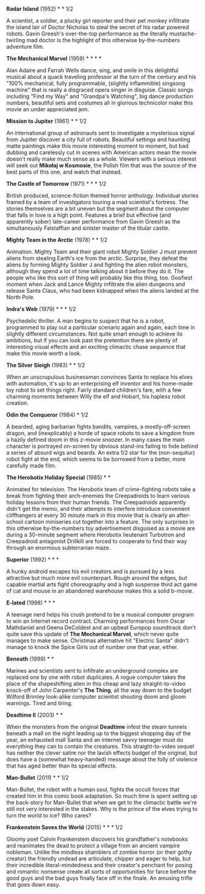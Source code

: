 **Radar Island** (1952) * * 1/2

A scientist, a soldier, a plucky girl reporter and their pet monkey infiltrate
the island lair of Doctor Nicholas to steal the secret of his radar powered
robots. Gavin Greesh's over-the-top performance as the literally
mustache-twirling mad doctor is the highlight of this otherwise by-the-numbers
adventure film.

**The Mechanical Marvel** (1959) * * * *

Alan Adaire and Farrah Wells dance, sing, and smile in this delightful musical
about a quack traveling professor at the turn of the century and his "100%
mechanical, fully programmable, (slightly inflammible) singsong machine" that is
really a disgraced opera singer in disguise. Classic songs including "Find
my Way" and "Grandpa's Watching", big dance production numbers, beautiful sets
and costumes all in glorious technicolor make this movie an under appreciated jem.

**Mission to Jupiter** (1961) * * 1/2 

An international group of astronauts sent to investigate a mysterious signal
from Jupiter discover a city full of robots. Beautiful settings and haunting
matte paintings make this movie interesting moment to moment, but bad dubbing
and carelessly cut in scenes with American actors mean the movie doesn't really
make much sense as a whole. Viewers with a serious interest will seek out
**Mikołaj w Kosmosie**, the Polish film that was the source of the best parts of
this one, and watch that instead.

**The Castle of Tomorrow** (1971) * * * 1/2

British produced, science-fiction themed horror anthology. Individual stories
framed by a team of investigators touring a mad scientist's fortress. The
stories themselves are a bit uneven but the segment about the computer that
falls in love is a high point. Features a brief but effective (and apparently
sober) late-career performance from Gavin Greesh as the simultaniously
Falstaffian and sinister master of the titular castle.

**Mighty Team in the Arctic** (1978) * * 1/2

Animation. Mighty Team and their giant robot Mighty Soldier J must prevent
aliens from stealing Earth's ice from the arctic. Surprise, they defeat the
aliens by forming Mighty Soldier J and fighting the alien robot monsters,
although they spend a lot of time talking about it before they do it. The people
who like this sort of thing will probably like this thing, too. Goofiest moment
when Jack and Lance Mighty infiltrate the alien dungeons and release Santa
Claus, who had been kidnapped when the aliens landed at the North Pole.

**Indra's Web** (1979) * * * 1/2

Psychedelic thriller. A man begins to suspect that he is a robot, programmed to
play out a particular scenario again and again, each time in slightly different
circumstances. Not quite smart enough to achieve its ambitions, but if you can
look past the pretention there are plenty of interesting visual effects and
an exciting climactic chase sequence that make this movie worth a look.

**The Silver Sleigh** (1983) * * 1/2

When an unscrupulous businessman convinces Santa to replace his elves with
automation, it's up to an enterprising elf inventor and his home-made toy robot
to set things right. Fairly standard children's fare, with a few charming moments
between Willy the elf and Hobart, his hapless robot creation.

**Odin the Conqueror** (1984) * 1/2

A bearded, aging barbarian fights bandits, vampires, a mostly-off-screen dragon,
and (inexplicably) a horde of space robots to save a kingdom from a hazily
defined doom in this z-movie snoozer. In many cases the main character is
portrayed on-screen by obvious stand-ins failing to hide behind a series of
absurd wigs and beards. An extra 1/2 star for the (non-sequitur) robot fight at
the end, which seems to be borrowed from a better, more carefully made film.

**The Herobotix Holiday Special** (1985) * *

Animated for television. The Herobotix team of crime-fighting robots take a
break from fighting their arch-enemies the Creepadroids to learn various holiday
lessons from their human friends. The Creepadroids apparently didn't get the
memo, and their attempts to interfere introduce convenient cliffhangers at every
30 minute mark in this movie that is clearly an after-school cartoon miniseries
cut together into a feature. The only surprises in this otherwise by-the-numbers
toy advertisement disguised as a movie are during a 30-minute segment where
Herobotix lieutenant Turbotron and Creepadroid antagonist Drillkill are forced
to cooperate to find their way through an enormous subterranian maze.

**Superior** (1992) * * *

A hunky android escapes his evil creators and is pursued by a less attractive
but much more evil counterpart. Rough around the edges, but capable martial arts
fight choreography and a high suspense third act game of cat and mouse in an
abandoned warehouse makes this a solid b-movie.

**E-lated** (1998) * * *

A teenage nerd helps his crush pretend to be a musical computer program to win
an Internet record contract. Charming performances from Oscar Mathdaniel and
Geena DeColdest and an upbeat Europop soundtrack don't quite save this update of
**The Mechanical Marvel**, which never quite manages to make sense. Christmas
alternative hit "Electric Santa" didn't manage to knock the Spice Girls out of
number one that year, either.

**Beneath** (1999) * *

Marines and scientists sent to infiltrate an underground complex are replaced
one by one with robot duplicates. A rogue computer takes the place of the
shapeshifting alien in this cheap and lazy straight-to-video knock-off of John
Carpenter's **The Thing**, all the way down to the budget Wilford Brimley
look-alike computer scientist shouting doom and gloom warnings. Tired and
tiring.

**Deadtime II** (2003) * *

When the monsters from the original **Deadtime** infest the steam tunnels
beneath a mall on the night leading up to the biggest shopping day of the year,
an exhausted mall Santa and an internet savvy teenager must do everything they
can to contain the creatures. This straight-to-video sequel has neither the
clever satire nor the lavish effects budget of the original, but does have a
(somewhat heavy-handed) message about the folly of violence that has aged better
than its special effects.

**Man-Bullet** (2011) * * 1/2

Man-Bullet, the robot with a human soul, fights the occult forces that created
him in this comic book adaptation. So much time is spent setting up the
back-story for Man-Bullet that when we get to the climactic battle we're still
not very interested in the stakes. Why is the prince of the elves trying to turn
the world to ice? Who cares?

**Frankenstein Saves the World** (2015) * * * 1/2

Gloomy poet Calvin Frankenstein discovers his grandfather's notebooks and
reanimates the dead to protect a village from an ancient vampire nobleman.
Unlike the mindless shamblers of zombie horror (or their gothy creator) the
friendly undead are articulate, chipper and eager to help, but their incredible
literal-mindedness and their creator's penchant for posing and romantic nonsense
create all sorts of opportunities for farce before the good guys and the bad
guys finally face off in the finale. An amusing trifle that goes down easy.
